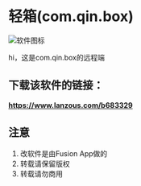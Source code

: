 # 轻箱(com.qin.box)
![软件图标](http://img04.sogoucdn.com/app/a/100520146/95307e383b5fca0fe34910e3475831ea)

hi，这是com.qin.box的远程端
 
## 下载该软件的链接：
**https://www.lanzous.com/b683329**

## 注意
1. 改软件是由Fusion App做的
2. 转载请保留版权
3. 转载请勿商用

